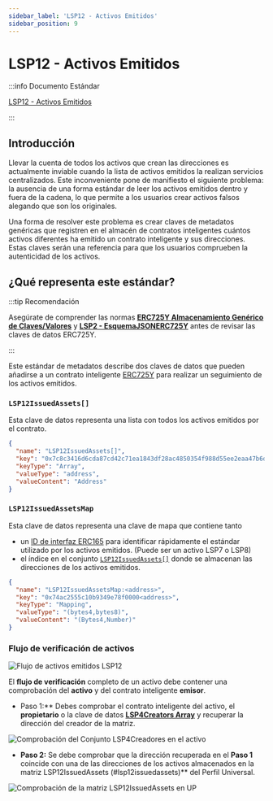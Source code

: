 ```yaml
---
sidebar_label: 'LSP12 - Activos Emitidos'
sidebar_position: 9
---
```


# LSP12 - Activos Emitidos

:::info Documento Estándar

[LSP12 - Activos Emitidos](https://github.com/lukso-network/LIPs/blob/main/LSPs/LSP-12-IssuedAssets.md)

:::

## Introducción

Llevar la cuenta de todos los activos que crean las direcciones es actualmente inviable cuando la lista de activos emitidos la realizan servicios centralizados. Este inconveniente pone de manifiesto el siguiente problema: la ausencia de una forma estándar de leer los activos emitidos dentro y fuera de la cadena, lo que permite a los usuarios crear activos falsos alegando que son los originales.

Una forma de resolver este problema es crear claves de metadatos genéricas que registren en el almacén de contratos inteligentes cuántos activos diferentes ha emitido un contrato inteligente y sus direcciones. Estas claves serán una referencia para que los usuarios comprueben la autenticidad de los activos.

## ¿Qué representa este estándar?

:::tip Recomendación

Asegúrate de comprender las normas **[ERC725Y Almacenamiento Genérico de Claves/Valores](../lsp-background/erc725.md#erc725y---generic-data-keyvalue-store)** y **[LSP2 - EsquemaJSONERC725Y](../generic-standards/lsp2-json-schema.md)** antes de revisar las claves de datos ERC725Y.

:::

Este estándar de metadatos describe dos claves de datos que pueden añadirse a un contrato inteligente [ERC725Y](https://github.com/ethereum/EIPs/blob/master/EIPS/eip-725.md) para realizar un seguimiento de los activos emitidos.

### `LSP12IssuedAssets[]`

Esta clave de datos representa una lista con todos los activos emitidos por el contrato.

```json
{
  "name": "LSP12IssuedAssets[]",
  "key": "0x7c8c3416d6cda87cd42c71ea1843df28ac4850354f988d55ee2eaa47b6dc05cd",
  "keyType": "Array",
  "valueType": "address",
  "valueContent": "Address"
}
```

### `LSP12IssuedAssetsMap`

Esta clave de datos representa una clave de mapa que contiene tanto

- un [ID de interfaz ERC165](https://eips.ethereum.org/EIPS/eip-165) para identificar rápidamente el estándar utilizado por los activos emitidos. (Puede ser un activo LSP7 o LSP8)
- el índice en el conjunto [`LSP12IssuedAssets[]`](#lsp12issuedassets) donde se almacenan las direcciones de los activos emitidos.

```json
{
  "name": "LSP12IssuedAssetsMap:<address>",
  "key": "0x74ac2555c10b9349e78f0000<address>",
  "keyType": "Mapping",
  "valueType": "(bytes4,bytes8)",
  "valueContent": "(Bytes4,Number)"
}
```

### Flujo de verificación de activos

![Flujo de activos emitidos LSP12](../../../../static/img/standards/lsp12/lsp12-issuedassets1.jpeg)

El **flujo de verificación** completo de un activo debe contener una comprobación del **activo** y del contrato inteligente **emisor**.

- Paso 1:** Debes comprobar el contrato inteligente del activo, el **propietario** o la clave de datos **[LSP4Creators Array](../nft-2.0/LSP4-Digital-Asset-Metadata.md#lsp4creators)** y recuperar la dirección del creador de la matriz.

![Comprobación del Conjunto LSP4Creadores en el activo](../../../../static/img/standards/lsp12/lsp12-issuedassets2.jpeg)

- **Paso 2:** Se debe comprobar que la dirección recuperada en el **Paso 1** coincide con una de las direcciones de los activos almacenados en la matriz LSP12IssuedAssets (#lsp12issuedassets)** del Perfil Universal.

![Comprobación de la matriz LSP12IssuedAssets en UP](../../../../static/img/standards/lsp12/lsp12-issuedassets3.jpeg)

